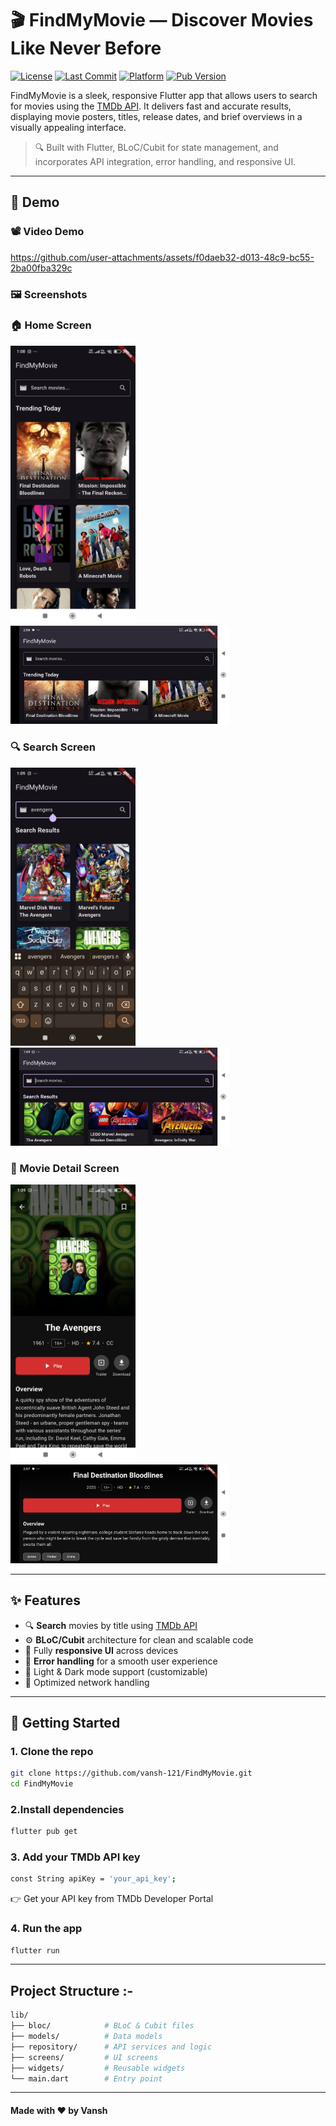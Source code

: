 # 🎬 FindMyMovie — Discover Movies Like Never Before

[![License](https://img.shields.io/github/license/vansh-121/FindMyMovie?style=for-the-badge)](LICENSE)
[![Last Commit](https://img.shields.io/github/last-commit/vansh-121/FindMyMovie?style=for-the-badge)](https://github.com/vansh-121/FindMyMovie/commits)
[![Platform](https://img.shields.io/badge/platform-Flutter-blue?style=for-the-badge&logo=flutter)](https://flutter.dev)
[![Pub Version](https://img.shields.io/pub/v/flutter_bloc?style=for-the-badge)](https://pub.dev/packages/flutter_bloc)

FindMyMovie is a sleek, responsive Flutter app that allows users to search for movies using the [TMDb API](https://www.themoviedb.org/documentation/api). It delivers fast and accurate results, displaying movie posters, titles, release dates, and brief overviews in a visually appealing interface.

> 🔍 Built with Flutter, BLoC/Cubit for state management, and incorporates API integration, error handling, and responsive UI.

---

## 🧪 Demo

### 📽️ Video Demo


https://github.com/user-attachments/assets/f0daeb32-d013-48c9-bc55-2ba00fba329c


### 🖼️ Screenshots

### 🏠 Home Screen
<p float="left">
  <img src="screenshots/home_portrait.jpg" width="200"/>
  <img src="screenshots/home_landscape.jpg" width="350"/>
</p>

### 🔍 Search Screen
<p float="left">
  <img src="screenshots/search_portrait.jpg" width="200"/>
  <img src="screenshots/search_landscape.jpg" width="350"/>
</p>

### 🎥 Movie Detail Screen
<p float="left">
  <img src="screenshots/detail_portrait.jpg" width="200"/>
  <img src="screenshots/detail_landscape.jpg" width="350"/>
</p>


---

## ✨ Features

- 🔍 **Search** movies by title using [TMDb API](https://www.themoviedb.org/documentation/api)
- ⚙️ **BLoC/Cubit** architecture for clean and scalable code
- 📱 Fully **responsive UI** across devices
- 🧩 **Error handling** for a smooth user experience
- 🌙 Light & Dark mode support (customizable)
- 📡 Optimized network handling

---

## 🚀 Getting Started

### 1. Clone the repo

```bash
git clone https://github.com/vansh-121/FindMyMovie.git
cd FindMyMovie
```

### 2.Install dependencies

```bash
flutter pub get
```

### 3. Add your TMDb API key

```bash
const String apiKey = 'your_api_key';
```
👉 Get your API key from TMDb Developer Portal


### 4. Run the app

```bash
flutter run
```


---


## Project Structure :-

```bash
lib/
├── bloc/            # BLoC & Cubit files
├── models/          # Data models
├── repository/      # API services and logic
├── screens/         # UI screens
├── widgets/         # Reusable widgets
└── main.dart        # Entry point
```
---

#### Made with ❤️ by Vansh
